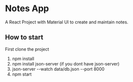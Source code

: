 # Notes App

A React Project with Material UI to create and maintain notes.

## How to start

First clone the project

1. npm install
2. npm install json-server (if you dont have json-server)
3. json-server --watch data/db.json --port 8000
4. npm start
